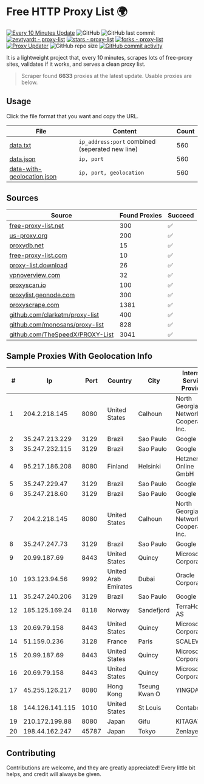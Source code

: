 
# Free HTTP Proxy List 🌍

[![Every 10 Minutes Update](https://github.com/mertguvencli/http-proxy-list/actions/workflows/main.yml/badge.svg?branch=main)](https://github.com/mertguvencli/http-proxy-list/actions/workflows/main.yml)
![GitHub](https://img.shields.io/github/license/mertguvencli/http-proxy-list)
![GitHub last commit](https://img.shields.io/github/last-commit/mertguvencli/http-proxy-list)
[![zevtyardt - proxy-list](https://img.shields.io/static/v1?label=zevtyardt&message=proxy-list&color=blue&logo=github)](https://github.com/zevtyardt/proxy-list "Go to GitHub repo")
[![stars - proxy-list](https://img.shields.io/github/stars/zevtyardt/proxy-list?style=social)](https://github.com/zevtyardt/proxy-list)
[![forks - proxy-list](https://img.shields.io/github/forks/zevtyardt/proxy-list?style=social)](https://github.com/zevtyardt/proxy-list)
[![Proxy Updater](https://github.com/zevtyardt/proxy-list/workflows/Proxy%20Updater/badge.svg)](https://github.com/zevtyardt/proxy-list/actions?query=workflow:"Proxy+Updater")
![GitHub repo size](https://img.shields.io/github/repo-size/zevtyardt/proxy-list)
[![GitHub commit activity](https://img.shields.io/github/commit-activity/m/zevtyardt/proxy-list?logo=commits)](https://github.com/zevtyardt/proxy-list/commits/main)

It is a lightweight project that, every 10 minutes, scrapes lots of free-proxy sites, validates if it works, and serves a clean proxy list.

> Scraper found **6633** proxies at the latest update. Usable proxies are below.

## Usage

Click the file format that you want and copy the URL.

|File|Content|Count|
|----|-------|-----|
|[data.txt](https://raw.githubusercontent.com/mertguvencli/http-proxy-list/main/proxy-list/data.txt)|`ip_address:port` combined (seperated new line)|560|
|[data.json](https://raw.githubusercontent.com/mertguvencli/http-proxy-list/main/proxy-list/data.json)|`ip, port`|560|
|[data-with-geolocation.json](https://raw.githubusercontent.com/mertguvencli/http-proxy-list/main/proxy-list/data-with-geolocation.json)|`ip, port, geolocation`|560|

## Sources

|Source|Found Proxies|Succeed|
|------|-------------|-------|
|[free-proxy-list.net](https://free-proxy-list.net)|300|✅|
|[us-proxy.org](https://www.us-proxy.org)|200|✅|
|[proxydb.net](http://proxydb.net)|15|✅|
|[free-proxy-list.com](https://free-proxy-list.com/?page=&port=&type%5B%5D=http&type%5B%5D=https&up_time=0&search=Search)|10|✅|
|[proxy-list.download](https://www.proxy-list.download/HTTP)|26|✅|
|[vpnoverview.com](https://vpnoverview.com/privacy/anonymous-browsing/free-proxy-servers)|32|✅|
|[proxyscan.io](https://www.proxyscan.io)|100|✅|
|[proxylist.geonode.com](https://proxylist.geonode.com/api/proxy-list?limit=300&page=1&sort_by=lastChecked&sort_type=desc&protocols=http,https)|300|✅|
|[proxyscrape.com](https://api.proxyscrape.com/v2/?request=displayproxies&protocol=http&timeout=10000&country=all&ssl=all&anonymity=all)|1381|✅|
|[github.com/clarketm/proxy-list](https://raw.githubusercontent.com/clarketm/proxy-list/master/proxy-list-raw.txt)|400|✅|
|[github.com/monosans/proxy-list](https://raw.githubusercontent.com/monosans/proxy-list/main/proxies/http.txt)|828|✅|
|[github.com/TheSpeedX/PROXY-List](https://raw.githubusercontent.com/TheSpeedX/PROXY-List/master/http.txt)|3041|✅|


## Sample Proxies With Geolocation Info

|#|Ip|Port|Country|City|Internet Service Provider|
|-|--|----|-------|----|-------------------------|
|1|204.2.218.145|8080|United States|Calhoun|North Georgia Network Cooperative, Inc.|
|2|35.247.213.229|3129|Brazil|Sao Paulo|Google LLC|
|3|35.247.232.115|3129|Brazil|Sao Paulo|Google LLC|
|4|95.217.186.208|8080|Finland|Helsinki|Hetzner Online GmbH|
|5|35.247.229.47|3129|Brazil|Sao Paulo|Google LLC|
|6|35.247.218.60|3129|Brazil|Sao Paulo|Google LLC|
|7|204.2.218.145|8080|United States|Calhoun|North Georgia Network Cooperative, Inc.|
|8|35.247.247.73|3129|Brazil|Sao Paulo|Google LLC|
|9|20.99.187.69|8443|United States|Quincy|Microsoft Corporation|
|10|193.123.94.56|9992|United Arab Emirates|Dubai|Oracle Corporation|
|11|35.247.240.206|3129|Brazil|Sao Paulo|Google LLC|
|12|185.125.169.24|8118|Norway|Sandefjord|TerraHost AS|
|13|20.69.79.158|8443|United States|Quincy|Microsoft Corporation|
|14|51.159.0.236|3128|France|Paris|SCALEWAY|
|15|20.99.187.69|8443|United States|Quincy|Microsoft Corporation|
|16|20.69.79.158|8443|United States|Quincy|Microsoft Corporation|
|17|45.255.126.217|8080|Hong Kong|Tseung Kwan O|YINGDA|
|18|144.126.141.115|1010|United States|St Louis|Contabo Inc.|
|19|210.172.199.88|8080|Japan|Gifu|KITAGATA|
|20|198.44.162.247|45787|Japan|Tokyo|Zenlayer Inc|



## Contributing

Contributions are welcome, and they are greatly appreciated! Every
little bit helps, and credit will always be given.


